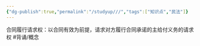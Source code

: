 ```yaml
---
{"dg-publish":true,"permalink":"/studyup///","tags":["知识点","民法"]}
---
```


合同履行请求权：以合同有效为前提，请求对方履行合同承诺的主给付义务的请求权 #背诵/概念 